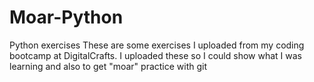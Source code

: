 # Moar-Python
Python exercises
These are some exercises I uploaded from my coding bootcamp at DigitalCrafts.
I uploaded these so I could show what I was learning and also to get "moar" practice with git
